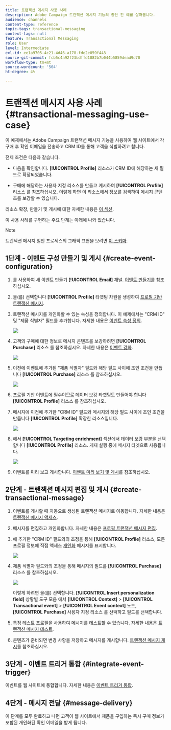 ```yaml
---
title: 트랜잭션 메시지 사용 사례
description: Adobe Campaign 트랜잭션 메시지 기능의 종단 간 예를 살펴봅니다.
audience: channels
content-type: reference
topic-tags: transactional-messaging
context-tags: null
feature: Transactional Messaging
role: User
level: Intermediate
exl-id: ee1a9705-4c21-4d46-a178-fde2e059f443
source-git-commit: fcb5c4a92f23bdffd1082b7b044b5859dead9d70
workflow-type: tm+mt
source-wordcount: '504'
ht-degree: 4%

---
```


# 트랜잭션 메시지 사용 사례 {#transactional-messaging-use-case}

이 예제에서는 Adobe Campaign 트랜잭션 메시지 기능을 사용하여 웹 사이트에서 각 구매 후 확인 이메일을 전송하고 CRM ID를 통해 고객을 식별하려고 합니다.

전제 조건은 다음과 같습니다.

* 다음을 확인합니다. **[!UICONTROL Profile]** 리소스가 CRM ID에 해당하는 새 필드로 확장되었습니다.

* 구매에 해당하는 사용자 지정 리소스를 만들고 게시하여 **[!UICONTROL Profile]** 리소스 를 참조하십시오. 이렇게 하면 이 리소스에서 정보를 검색하여 메시지 콘텐츠를 보강할 수 있습니다.

리소스 확장, 만들기 및 게시에 대한 자세한 내용은 [이 섹션](../../developing/using/key-steps-to-add-a-resource.md).

이 사용 사례를 구현하는 주요 단계는 아래에 나와 있습니다.

>[!NOTE]
>
>트랜잭션 메시지 일반 프로세스의 그래픽 표현을 보려면 [이 스키마](../../channels/using/getting-started-with-transactional-msg.md#key-steps).

## 1단계 - 이벤트 구성 만들기 및 게시 {#create-event-configuration}

1. 를 사용하여 새 이벤트 만들기 **[!UICONTROL Email]** 채널. [이벤트 만들기](../../channels/using/configuring-transactional-event.md#creating-an-event)를 참조하십시오.

1. 을(를) 선택합니다 **[!UICONTROL Profile]** 타겟팅 차원을 생성하여 [프로필 기반 트랜잭션 메시지](../../channels/using/configuring-transactional-event.md#profile-based-transactional-messages).

1. 트랜잭션 메시지를 개인화할 수 있는 속성을 정의합니다. 이 예제에서는 &quot;CRM ID&quot; 및 &quot;제품 식별자&quot; 필드를 추가합니다. 자세한 내용은 [이벤트 속성 정의](../../channels/using/configuring-transactional-event.md#defining-the-event-attributes).

   ![](assets/message-center_usecase1.png)

1. 고객의 구매에 대한 정보로 메시지 콘텐츠를 보강하려면 **[!UICONTROL Purchase]** 리소스 를 참조하십시오. 자세한 내용은 [이벤트 강화](../../channels/using/configuring-transactional-event.md#enriching-the-transactional-message-content).

   ![](assets/message-center_usecase2.png)

1. 이전에 이벤트에 추가된 &quot;제품 식별자&quot; 필드와 해당 필드 사이에 조인 조건을 만듭니다 **[!UICONTROL Purchase]** 리소스 를 참조하십시오.

   ![](assets/message-center_usecase3.png)

1. 프로필 기반 이벤트에 필수이므로 데이터 보강 타겟팅도 만들어야 합니다 **[!UICONTROL Profile]** 리소스 를 참조하십시오.

1. 메시지에 이전에 추가한 &quot;CRM ID&quot; 필드와 메시지의 해당 필드 사이에 조인 조건을 만듭니다 **[!UICONTROL Profile]** 확장한 리소스입니다. <!--What's the purpose to have created a CRM ID for this event and to have the CRM ID as a join condition? could it be any other field provided you created it in the event?-->

   ![](assets/message-center_usecase4.png)

1. 에서 **[!UICONTROL Targeting enrichment]** 섹션에서 데이터 보강 부분을 선택합니다 **[!UICONTROL Profile]** 리소스. 게재 실행 중에 메시지 타겟으로 사용됩니다.

   ![](assets/message-center_usecase5.png)

1. 이벤트를 미리 보고 게시합니다. [이벤트 미리 보기 및 게시](../../channels/using/publishing-transactional-event.md#previewing-and-publishing-the-event)를 참조하십시오.

## 2단계 - 트랜잭션 메시지 편집 및 게시 {#create-transactional-message}

1. 이벤트를 게시할 때 자동으로 생성된 트랜잭션 메시지로 이동합니다. 자세한 내용은 [트랜잭션 메시지 액세스](../../channels/using/editing-transactional-message.md#accessing-transactional-messages).

1. 메시지를 편집하고 개인화합니다. 자세한 내용은 [프로필 트랜잭션 메시지 편집](../../channels/using/editing-transactional-message.md#editing-profile-transactional-message).

1. 에 추가한 &quot;CRM ID&quot; 필드와의 조정을 통해 **[!UICONTROL Profile]** 리소스, 모든 프로필 정보에 직접 액세스 [개인화](../../designing/using/personalization.md#inserting-a-personalization-field) 메시지를 표시합니다.

   ![](assets/message-center_usecase6.png)

1. 제품 식별자 필드와의 조정을 통해 메시지의 필드를 **[!UICONTROL Purchase]** 리소스 를 참조하십시오.

   ![](assets/message-center_usecase7.png)

   이렇게 하려면 을(를) 선택합니다. **[!UICONTROL Insert personalization field]** 상황별 도구 모음 에서 **[!UICONTROL Context]** > **[!UICONTROL Transactional event]** > **[!UICONTROL Event context]** 노드, **[!UICONTROL Purchase]** 사용자 지정 리소스 를 선택하고 필드를 선택합니다.

1. 특정 테스트 프로필을 사용하여 메시지를 테스트할 수 있습니다. 자세한 내용은 [트랜잭션 메시지 테스트](../../channels/using/testing-transactional-message.md#testing-a-transactional-message).

1. 콘텐츠가 준비되면 변경 사항을 저장하고 메시지를 게시합니다. [트랜잭션 메시지 게시](../../channels/using/publishing-transactional-message.md#publishing-a-transactional-message)를 참조하십시오.

## 3단계 - 이벤트 트리거 통합 {#integrate-event-trigger}

이벤트를 웹 사이트에 통합합니다. 자세한 내용은 [이벤트 트리거 통합](../../channels/using/getting-started-with-transactional-msg.md#integrate-event-trigger).

## 4단계 - 메시지 전달 {#message-delivery}

이 단계를 모두 완료하고 나면 고객이 웹 사이트에서 제품을 구입하는 즉시 구매 정보가 포함된 개인화된 확인 이메일을 받게 됩니다.
